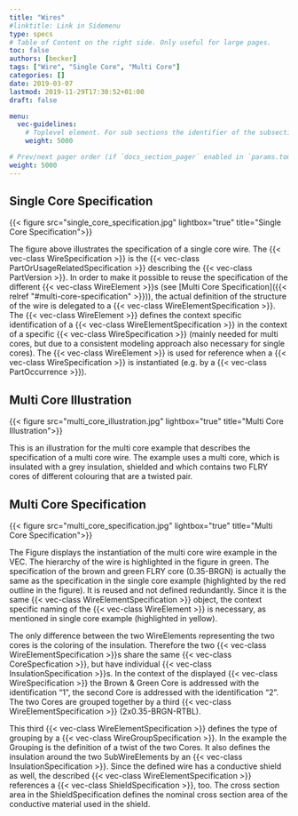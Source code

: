 ```yaml
---
title: "Wires"
#linktitle: Link in Sidemenu
type: specs
# Table of Content on the right side. Only useful for large pages.
toc: false
authors: [becker]
tags: ["Wire", "Single Core", "Multi Core"]
categories: []
date: 2019-03-07
lastmod: 2019-11-29T17:30:52+01:00
draft: false

menu:
  vec-guidelines:
    # Toplevel element. For sub sections the identifier of the subsection
    weight: 5000

# Prev/next pager order (if `docs_section_pager` enabled in `params.toml`)
weight: 5000
---
```

## Single Core Specification

{{< figure src="single_core_specification.jpg" lightbox="true" title="Single Core Specification">}}

The figure above illustrates the specification of a single core wire. The {{< vec-class WireSpecification >}} is the {{< vec-class PartOrUsageRelatedSpecification >}} describing the {{< vec-class PartVersion >}}. In order to make it possible to reuse the specification of the different {{< vec-class WireElement >}}s (see [Multi Core Specification]({{< relref "#multi-core-specification" >}})), the actual definition of the structure of the wire is delegated to a {{< vec-class WireElementSpecification >}}. The {{< vec-class WireElement >}} defines the context specific identification of a {{< vec-class WireElementSpecification >}} in the context of a specific {{< vec-class WireSpecification >}} (mainly needed for multi cores, but due to a consistent modeling approach also necessary for single cores). The {{< vec-class WireElement >}} is used for reference when a {{< vec-class WireSpecification >}} is instantiated (e.g. by a {{< vec-class PartOccurrence >}}).

## Multi Core Illustration

{{< figure src="multi_core_illustration.jpg" lightbox="true" title="Multi Core Illustration">}}

This is an illustration for the multi core example that describes the specification of a multi core wire. The example uses a multi core, which is insulated with a grey insulation, shielded and which contains two FLRY cores of different colouring that are a twisted pair.

## Multi Core Specification

{{< figure src="multi_core_specification.jpg" lightbox="true" title="Multi Core Specification">}}

The Figure displays the instantiation of the multi core wire example in the VEC. The hierarchy of the wire is highlighted in the figure in green. The specification of the brown and green FLRY core (0.35-BRGN) is actually the same as the specification in the single core example (highlighted by the red outline in the figure). It is reused and not defined redundantly. Since it is the same {{< vec-class WireElementSpecification >}} object, the context specific naming of the {{< vec-class WireElement >}} is necessary, as mentioned in single core example (highlighted in yellow).

The only difference between the two WireElements representing the two cores is the coloring of the insulation. Therefore the two {{< vec-class WireElementSpecification >}}s share the same {{< vec-class CoreSpecfication >}}, but have individual {{< vec-class InsulationSpecification >}}s. In the context of the displayed {{< vec-class WireSpecification >}} the Brown & Green Core is addressed with the identification “1”, the second Core is addressed with the identification “2”. The two Cores are grouped together by a third {{< vec-class WireElementSpecification >}} (2x0.35-BRGN-RTBL).

This third {{< vec-class WireElementSpecification >}} defines the type of grouping by a {{< vec-class WireGroupSpecification >}}. In the example the Grouping is the definition of a twist of the two Cores. It also defines the insulation around the two SubWireElements by an {{< vec-class InsulationSpecification >}}. Since the defined wire has a conductive shield as well, the described {{< vec-class WireElementSpecification >}} references a {{< vec-class ShieldSpecification >}}, too. The cross section area in the ShieldSpecification defines the nominal cross section area of the conductive material used in the shield.
